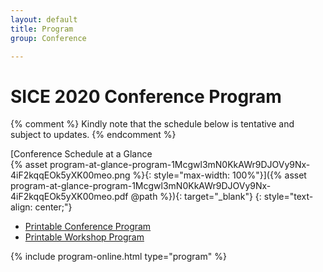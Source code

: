 ```yaml
---
layout: default
title: Program
group: Conference

---
```


# SICE 2020 Conference Program

{% comment %}
Kindly note that the schedule below is tentative and subject to updates.
{% endcomment %}

[Conference Schedule at a Glance  
{% asset program-at-glance-program-1Mcgwl3mN0KkAWr9DJOVy9Nx-4iF2kqqEOk5yXK00meo.png %}{: style="max-width: 100%"}]({% asset program-at-glance-program-1Mcgwl3mN0KkAWr9DJOVy9Nx-4iF2kqqEOk5yXK00meo.pdf @path %}){: target="_blank"}
{: style="text-align: center;"}

- [Printable Conference Program](program-raw.html)
- [Printable Workshop Program](workshops-raw.html)

{% include program-online.html type="program" %}
